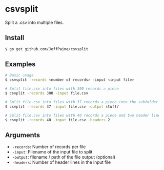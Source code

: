 # csvsplit

Split a .csv into multiple files.

## Install
```bash
$ go get github.com/JeffPaine/csvsplit
```

## Examples
```bash
# Basic usage
$ csvsplit -records <number of records> -input <input file>

# Split file.csv into files with 300 records a piece
$ csvplit -records 300 -input file.csv

# Split file.csv into files with 37 records a piece into the subfolder 'stuff'
$ csvplit -records 37 -input file.csv -output stuff/

# Split file.csv into files with 40 records a piece and two header lines
$ csvplit -records 40 -input file.csv -headers 2
```

## Arguments
* `-records`: Number of records per file
* `-input`: Filename of the input file to split
* `-output`: filename / path of the file output (optional)
* `-headers`: Number of header lines in the input file
